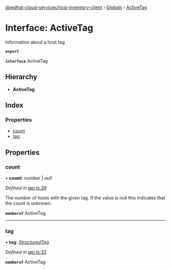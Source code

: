 [@redhat-cloud-services/host-inventory-client](../README.md) › [Globals](../globals.md) › [ActiveTag](activetag.md)

# Interface: ActiveTag

Information about a host tag

**`export`** 

**`interface`** ActiveTag

## Hierarchy

* **ActiveTag**

## Index

### Properties

* [count](activetag.md#count)
* [tag](activetag.md#tag)

## Properties

###  count

• **count**: *number | null*

*Defined in [api.ts:39](https://github.com/RedHatInsights/javascript-clients.gi/blob/master/packages/host-inventory/api.ts#L39)*

The number of hosts with the given tag. If the value is null this indicates that the count is unknown.

**`memberof`** ActiveTag

___

###  tag

• **tag**: *[StructuredTag](structuredtag.md)*

*Defined in [api.ts:33](https://github.com/RedHatInsights/javascript-clients.gi/blob/master/packages/host-inventory/api.ts#L33)*

**`memberof`** ActiveTag
